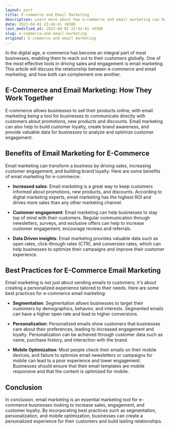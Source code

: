 ```yaml
---
layout: post
title: E-commerce and Email Marketing
description: Learn more about how e-commerce and email marketing can be powerful tools for business growth.
date: 2023-04-01 23:44:41 +0300
last_modified_at: 2023-04-01 23:44:41 +0300
slug: e-commerce-and-email-marketing
original: E-commerce and email marketing
---
```


In the digital age, e-commerce has become an integral part of most businesses, enabling them to reach out to their customers globally. One of the most effective tools in driving sales and engagement is email marketing. This article will discuss the relationship between e-commerce and email marketing, and how both can complement one another.

## E-Commerce and Email Marketing: How They Work Together

E-commerce allows businesses to sell their products online, with email marketing being a tool for businesses to communicate directly with customers about promotions, new products and discounts. Email marketing can also help to build customer loyalty, create brand awareness, and provide valuable data for businesses to analyze and optimize customer engagement.

## Benefits of Email Marketing for E-Commerce

Email marketing can transform a business by driving sales, increasing customer engagement, and building brand loyalty. Here are some benefits of email marketing for e-commerce:

- **Increased sales**: Email marketing is a great way to keep customers informed about promotions, new products, and discounts. According to digital marketing experts, email marketing has the highest ROI and drives more sales than any other marketing channel.

- **Customer engagement**: Email marketing can help businesses to stay top of mind with their customers. Regular communication through newsletters, surveys, and exclusive offers can help to increase customer engagement, encourage reviews and referrals.

- **Data Driven insights**: Email marketing provides valuable data such as open rates, click-through rates (CTR), and conversion rates, which can help businesses to optimize their campaigns and improve their customer experience.

## Best Practices for E-Commerce Email Marketing

Email marketing is not just about sending emails to customers; it's about creating a personalized experience tailored to their needs. Here are some best practices for e-commerce email marketing:

- **Segmentation**: Segmentation allows businesses to target their customers by demographics, behavior, and interests. Segmented emails can have a higher open rate and lead to higher conversions.

- **Personalization**: Personalized emails show customers that businesses care about their preferences, leading to increased engagement and loyalty. Personalization can be achieved through customer data such as name, purchase history, and interaction with the brand.

- **Mobile Optimization**: Most people check their emails on their mobile devices, and failure to optimize email newsletters or campaigns for mobile can lead to a poor experience and lower engagement. Businesses should ensure that their email templates are mobile responsive and that the content is optimized for mobile.

## Conclusion

In conclusion, email marketing is an essential marketing tool for e-commerce businesses looking to increase sales, engagement, and customer loyalty. By incorporating best practices such as segmentation, personalization, and mobile optimization, businesses can create a personalized experience for their customers and build lasting relationships.